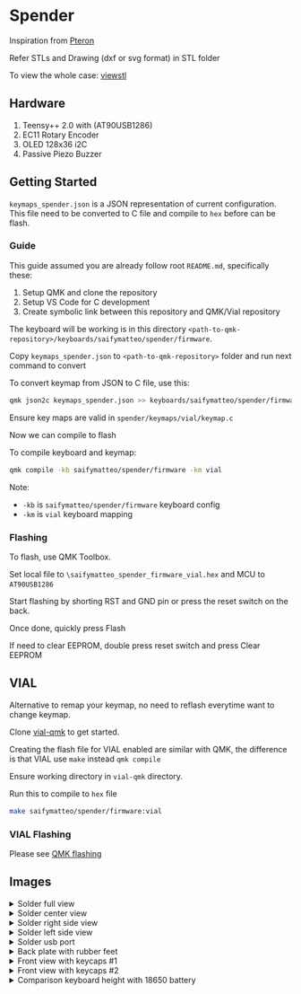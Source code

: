 # Spender

Inspiration from [Pteron](https://github.com/FSund/pteron-keyboard)

Refer STLs and Drawing (dxf or svg format) in STL folder

To view the whole case: [viewstl](https://www.viewstl.com/)

## Hardware

1. Teensy++ 2.0 with (AT90USB1286)
2. EC11 Rotary Encoder
3. OLED 128x36 i2C
4. Passive Piezo Buzzer

## Getting Started

`keymaps_spender.json` is a JSON representation of current configuration. This file need to be converted to C file and compile to `hex` before can be flash.

### Guide

This guide assumed you are already follow root `README.md`, specifically these:

1. Setup QMK and clone the repository
2. Setup VS Code for C development
3. Create symbolic link between this repository and QMK/Vial repository

The keyboard will be working is in this directory `<path-to-qmk-repository>/keyboards/saifymatteo/spender/firmware`.

Copy `keymaps_spender.json` to `<path-to-qmk-repository>` folder and run next command to convert

To convert keymap from JSON to C file, use this:

```bash
qmk json2c keymaps_spender.json >> keyboards/saifymatteo/spender/firmware/keymaps/vial/keymap.c
```

Ensure key maps are valid in `spender/keymaps/vial/keymap.c`

Now we can compile to flash

To compile keyboard and keymap:

```bash
qmk compile -kb saifymatteo/spender/firmware -km vial
```

Note:

- `-kb` is `saifymatteo/spender/firmware` keyboard config
- `-km` is `vial` keyboard mapping

### Flashing

To flash, use QMK Toolbox.

Set local file to `\saifymatteo_spender_firmware_vial.hex` and MCU to `AT90USB1286`

Start flashing by shorting RST and GND pin or press the reset switch on the back.

Once done, quickly press Flash

If need to clear EEPROM, double press reset switch and press Clear EEPROM

## VIAL

Alternative to remap your keymap, no need to reflash everytime want to change keymap.

Clone [vial-qmk](https://github.com/vial-kb/vial-qmk) to get started.

Creating the flash file for VIAL enabled are similar with QMK, the difference is that VIAL use `make` instead `qmk compile`

Ensure working directory in `vial-qmk` directory.

Run this to compile to `hex` file

```bash
make saifymatteo/spender/firmware:vial
```

### VIAL Flashing

Please see [QMK flashing](#flashing)

## Images

<details>
<summary>Solder full view</summary>

![solder-full-view](images/PXL_20250216_154539033.jpg)
</details>
<details>
<summary>Solder center view</summary>

![solder-center](images/PXL_20250216_154555371.jpg)
</details>
<details>
<summary>Solder right side view</summary>

![solder-right-side](images/PXL_20250216_154619732.jpg)
</details>
<details>
<summary>Solder left side view</summary>

![solder-left-side](images/PXL_20250216_154624849.jpg)
</details>
<details>
<summary>Solder usb port</summary>

![solder-usb-port](images/PXL_20250216_154654180.jpg)
</details>
<details>
<summary>Back plate with rubber feet</summary>

![back-plate-with-rubber-feet](images/PXL_20250216_155243587.jpg)
</details>
<details>
<summary>Front view with keycaps #1</summary>

![front-with-keycaps-1](images/PXL_20250216_155301028.jpg)
</details>
<details>
<summary>Front view with keycaps #2</summary>

![front-with-keycaps-2](images/PXL_20250216_155312548.jpg)
</details>
<details>
<summary>Comparison keyboard height with 18650 battery</summary>

![keyboard-height-compare-to-18650-battery](images/PXL_20250216_155413758.jpg)
</details>
